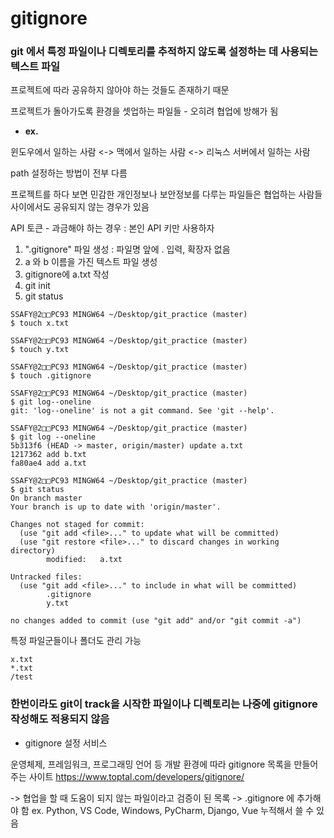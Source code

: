 # gitignore

### git 에서 특정 파일이나 디렉토리를 추적하지 않도록 설정하는 데 사용되는 텍스트 파일 

프로젝트에 따라 공유하지 않아야 하는 것들도 존재하기 때문

프로젝트가 돌아가도록 환경을 셋업하는 파일들 - 오히려 협업에 방해가 됨 

- **ex.**

윈도우에서 일하는 사람 <-> 맥에서 일하는 사람 <-> 리눅스 서버에서 일하는 사람

path 설정하는 방법이 전부 다름 

프로젝트를 하다 보면 민감한 개인정보나 보안정보를 다루는 파일들은 협업하는 사람들 사이에서도 공유되지 않는 경우가 있음 

API 토큰 - 과금해야 하는 경우 : 본인 API 키만 사용하자 

1. ".gitignore" 파일 생성 : 파일명 앞에 . 입력, 확장자 없음 
2. a 와 b 이름을 가진 텍스트 파일 생성 
3. gitignore에 a.txt 작성
4. git init 
5. git status 


```
SSAFY@2□□PC93 MINGW64 ~/Desktop/git_practice (master)
$ touch x.txt

SSAFY@2□□PC93 MINGW64 ~/Desktop/git_practice (master)
$ touch y.txt

SSAFY@2□□PC93 MINGW64 ~/Desktop/git_practice (master)
$ touch .gitignore

SSAFY@2□□PC93 MINGW64 ~/Desktop/git_practice (master)
$ git log--oneline
git: 'log--oneline' is not a git command. See 'git --help'.

SSAFY@2□□PC93 MINGW64 ~/Desktop/git_practice (master)
$ git log --oneline
5b313f6 (HEAD -> master, origin/master) update a.txt
1217362 add b.txt
fa80ae4 add a.txt

SSAFY@2□□PC93 MINGW64 ~/Desktop/git_practice (master)
$ git status
On branch master
Your branch is up to date with 'origin/master'.

Changes not staged for commit:
  (use "git add <file>..." to update what will be committed)
  (use "git restore <file>..." to discard changes in working directory)
        modified:   a.txt

Untracked files:
  (use "git add <file>..." to include in what will be committed)
        .gitignore
        y.txt

no changes added to commit (use "git add" and/or "git commit -a")
```

특정 파일군들이나 폴더도 관리 가능 
```
x.txt
*.txt
/test
```
### 한번이라도 git이 track을 시작한 파일이나 디렉토리는 나중에 gitignore 작성해도 적용되지 않음

- gitignore 설정 서비스 

운영체제, 프레임워크, 프로그래밍 언어 등 개발 환경에 따라 gitignore 목록을 만들어주는 사이트
https://www.toptal.com/developers/gitignore/

-> 협업을 할 때 도움이 되지 않는 파일이라고 검증이 된 목록 
-> .gitignore 에 추가해야 함 
ex. Python, VS Code, Windows, PyCharm, Django, Vue
누적해서 쓸 수 있음 
